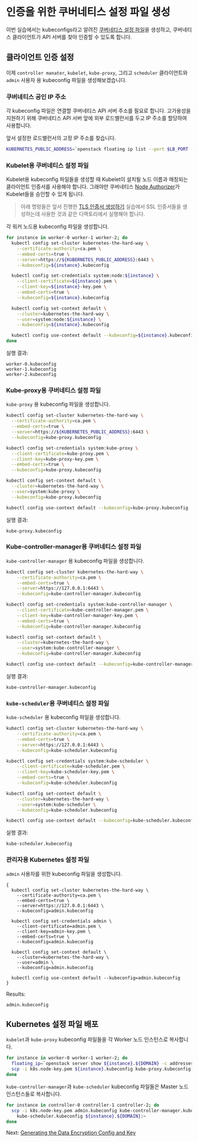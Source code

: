 # 인증을 위한 쿠버네티스 설정 파일 생성

이번 실습에서는 kubeconfigs라고 알려진 [쿠버네티스 설정 파일](https://kubernetes.io/docs/concepts/configuration/organize-cluster-access-kubeconfig/)을 생성하고, 쿠버네티스 클라이언트가 API 서버를 찾아 인증할 수 있도록 합니다.

## 클라이언트 인증 설정

이제 `controller manater`, `kubelet`, `kube-proxy`, 그리고 `scheduler` 클라이언트와 `admin` 사용자 용 kubeconfig 파일을 생성해보겠습니다.



### 쿠버네티스 공인 IP 주소

각 kubeconfig 파일은 연결할 쿠버네티스 API 서버 주소를 필요로 합니다. 고가용성을 지원하기 위해 쿠버네티스 API 서버 앞에 외부 로드밸런서를 두고 IP 주소를 할당하여 사용합니다.

앞서 설정한 로드밸런서의 고정 IP 주소를 찾습니다.

```bash
KUBERNETES_PUBLIC_ADDRESS=`openstack floating ip list --port $LB_PORT -f value -c 'Floating IP Address'`
```



### Kubelet용 쿠버네티스 설정 파일

Kubelet용 kubeconfig 파일들을 생성할 때 Kubelet이 설치될 노드 이름과 매칭되는 클라이언트 인증서를 사용해야 합니다. 그래야만 쿠버네티스 [Node Authorizer](https://kubernetes.io/docs/admin/authorization/node/)가 Kubelet들을 승인할 수 있게 됩니다.

> 아래 명령들은 앞서 진행한 [TLS 인증서 생성하기](04-certificate-authority.md) 실습에서 SSL 인증서들을 생성하는데 사용한 것과 같은 디렉토리에서 실행해야 합니다.

각 워커 노드용 kubeconfig 파일을 생성합니다.

```bash
for instance in worker-0 worker-1 worker-2; do
  kubectl config set-cluster kubernetes-the-hard-way \
    --certificate-authority=ca.pem \
    --embed-certs=true \
    --server=https://${KUBERNETES_PUBLIC_ADDRESS}:6443 \
    --kubeconfig=${instance}.kubeconfig

  kubectl config set-credentials system:node:${instance} \
    --client-certificate=${instance}.pem \
    --client-key=${instance}-key.pem \
    --embed-certs=true \
    --kubeconfig=${instance}.kubeconfig

  kubectl config set-context default \
    --cluster=kubernetes-the-hard-way \
    --user=system:node:${instance} \
    --kubeconfig=${instance}.kubeconfig

  kubectl config use-context default --kubeconfig=${instance}.kubeconfig
done
```

실행 결과:

```
worker-0.kubeconfig
worker-1.kubeconfig
worker-2.kubeconfig
```



### Kube-proxy용 쿠버네티스 설정 파일

`kube-proxy` 용 kubeconfig 파일을 생성합니다.

```bash
kubectl config set-cluster kubernetes-the-hard-way \
  --certificate-authority=ca.pem \
  --embed-certs=true \
  --server=https://${KUBERNETES_PUBLIC_ADDRESS}:6443 \
  --kubeconfig=kube-proxy.kubeconfig

kubectl config set-credentials system:kube-proxy \
  --client-certificate=kube-proxy.pem \
  --client-key=kube-proxy-key.pem \
  --embed-certs=true \
  --kubeconfig=kube-proxy.kubeconfig

kubectl config set-context default \
  --cluster=kubernetes-the-hard-way \
  --user=system:kube-proxy \
  --kubeconfig=kube-proxy.kubeconfig

kubectl config use-context default --kubeconfig=kube-proxy.kubeconfig
```

실행 결과:

```
kube-proxy.kubeconfig
```



### Kube-controller-manager용 쿠버네티스 설정 파일

`kube-controller-manager` 용 kubeconfig 파일을 생성합니다.

```bash
kubectl config set-cluster kubernetes-the-hard-way \
    --certificate-authority=ca.pem \
    --embed-certs=true \
    --server=https://127.0.0.1:6443 \
    --kubeconfig=kube-controller-manager.kubeconfig

kubectl config set-credentials system:kube-controller-manager \
    --client-certificate=kube-controller-manager.pem \
    --client-key=kube-controller-manager-key.pem \
    --embed-certs=true \
    --kubeconfig=kube-controller-manager.kubeconfig

kubectl config set-context default \
    --cluster=kubernetes-the-hard-way \
    --user=system:kube-controller-manager \
    --kubeconfig=kube-controller-manager.kubeconfig

kubectl config use-context default --kubeconfig=kube-controller-manager.kubeconfig
```

실행 결과:

```
kube-controller-manager.kubeconfig
```



### `kube-scheduler`용 쿠버네티스 설정 파일

`kube-scheduler` 용 kubeconfig 파일을 생성합니다.

```bash
kubectl config set-cluster kubernetes-the-hard-way \
    --certificate-authority=ca.pem \
    --embed-certs=true \
    --server=https://127.0.0.1:6443 \
    --kubeconfig=kube-scheduler.kubeconfig

kubectl config set-credentials system:kube-scheduler \
    --client-certificate=kube-scheduler.pem \
    --client-key=kube-scheduler-key.pem \
    --embed-certs=true \
    --kubeconfig=kube-scheduler.kubeconfig

kubectl config set-context default \
    --cluster=kubernetes-the-hard-way \
    --user=system:kube-scheduler \
    --kubeconfig=kube-scheduler.kubeconfig

kubectl config use-context default --kubeconfig=kube-scheduler.kubeconfig
```

실행 결과:

```
kube-scheduler.kubeconfig
```



### 관리자용 Kubernetes 설정 파일

`admin` 사용자를 위한 kubeconfig 파일을 생성합니다.

```
{
  kubectl config set-cluster kubernetes-the-hard-way \
    --certificate-authority=ca.pem \
    --embed-certs=true \
    --server=https://127.0.0.1:6443 \
    --kubeconfig=admin.kubeconfig

  kubectl config set-credentials admin \
    --client-certificate=admin.pem \
    --client-key=admin-key.pem \
    --embed-certs=true \
    --kubeconfig=admin.kubeconfig

  kubectl config set-context default \
    --cluster=kubernetes-the-hard-way \
    --user=admin \
    --kubeconfig=admin.kubeconfig

  kubectl config use-context default --kubeconfig=admin.kubeconfig
}
```

Results:

```
admin.kubeconfig
```



## Kubernetes 설정 파일 배포

`kubelet`과 `kube-proxy` kubeconfig 파일들을 각 Worker 노드 인스턴스로 복사합니다.

```bash
for instance in worker-0 worker-1 worker-2; do
  floating_ip=`openstack server show ${instance}.${DOMAIN} -c addresses -f value | cut -d ' ' -f 3`
  scp -i k8s.node-key.pem ${instance}.kubeconfig kube-proxy.kubeconfig ubuntu@${floating_ip}:~
done
```

`kube-controller-manager`과 `kube-scheduler` kubeconfig 파일들은 Master 노드 인스턴스들로 복사합니다.

```bash
for instance in controller-0 controller-1 controller-2; do
  scp -i k8s.node-key.pem admin.kubeconfig kube-controller-manager.kubeconfig \
    kube-scheduler.kubeconfig ${instance}.${DOMAIN}:~
done
```

Next: [Generating the Data Encryption Config and Key](06-data-encryption-keys.md)
